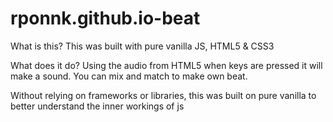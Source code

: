 # rponnk.github.io-beat

What is this?
This was built with pure vanilla JS, HTML5 & CSS3

What does it do?
Using the audio from HTML5 when keys are pressed it will make a sound. 
You can mix and match to make own beat.

Without relying on frameworks or libraries, this was built on pure vanilla to better understand the inner workings of js
